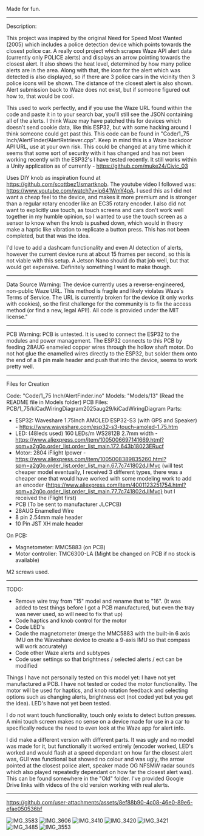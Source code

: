 Made for fun.

----------------------------------------
Description:

This project was inspired by the original Need for Speed Most Wanted (2005) which includes a police detection device which points towards the closest police car. A really cool project which scrapes Waze API alert data (currently only POLICE alerts) and displays an arrow pointing towards the closest alert. It also shows the heat level, determined by how many police alerts are in the area. Along with that, the icon for the alert which was detected is also displayed, so if there are 3 police cars in the vicinity then 3 police icons will be shown.
The distance of the closest alert is also shown. Alert submission back to Waze does not exist, but if someone figured out how to, that would be cool.

This used to work perfectly, and if you use the Waze URL found within the code and paste it in to your search bar, you'll still see the JSON containing all of the alerts.
I think Waze may have patched this for devices which doesn't send cookie data, like this ESP32, but with some hacking around I think someone could get past this.
This code can be found in "Code/1_75 Inch/AlertFinder/AlertRetriever.cpp". Keep in mind this is a Waze backdoor API URL, use at your own risk. This could be changed at any time which it seems that some sort of security with it has changed and has not been working recently with the ESP32's I have tested recently. It still works within a Unity application as of currently - https://github.com/muke24/Civic_03

Uses DIY knob as inspiration found at https://github.com/scottbez1/smartknob. The youtube video I followed was: https://www.youtube.com/watch?v=ip641WmY4pA.
I used this as I did not want a cheap feel to the device, and makes it more premium and is stronger than a regular rotary encoder like an EC35 rotary encoder.
I also did not want to explicitly use touch, as touch screens and cars don't work well together in my humble opinion, so I wanted to use the touch screen as a sensor to know when the knob is pushed down, which would in theory make a haptic like vibration to replicate a button press. This has not been completed, but that was the idea.

I'd love to add a dashcam functionality and even AI detection of alerts, however the current device runs at about 15 frames per second, so this is not viable with this setup.
A Jetson Nano should do that job well, but that would get expensive. Definitely something I want to make though.

----------------------------------------

Data Source Warning: 
The device currently uses a reverse-engineered, non-public Waze URL. 
This method is fragile and likely violates Waze's Terms of Service. The URL is currently broken for the device (it only works with cookies), 
so the first challenge for the community is to fix the access method (or find a new, legal API!). All code is provided under the MIT license."

----------------------------------------

PCB Warning:
PCB is untested. It is used to connect the ESP32 to the modules and power management. The ESP32 connects to this PCB by feeding 28AUG enameled copper wires through the hollow shaft motor. Do not hot glue the enamelled wires directly to the ESP32, but solder them onto the end of a 8 pin male header and push that into the device, seems to work pretty well.

----------------------------------------

Files for Creation

Code: "Code/1_75 Inch/AlertFinder.ino"
Models: "Models/13" (Read the README file in Models folder)
PCB Files: PCB/1_75/kiCadWiringDiagram2025aug29/kiCadWiringDiagram
Parts: 
- ESP32: Waveshare 1.75Inch AMOLED ESP32-S3 (with GPS and Speaker) - https://www.waveshare.com/esp32-s3-touch-amoled-1.75.htm
- LED: (48leds used) 160 LEDs/m WS2812B 2.7mm width - https://www.aliexpress.com/item/1005006697141669.html?spm=a2g0o.order_list.order_list_main.172.643b18023ERucf
- Motor: 2804 iFlight Ipower - https://www.aliexpress.com/item/1005008389835260.html?spm=a2g0o.order_list.order_list_main.67.7c741802dJIMvc
(will test cheaper model eventually, I received 3 different types, there was a cheaper one that would have worked with some modeling work to add an encoder {https://www.aliexpress.com/item/4001123251754.html?spm=a2g0o.order_list.order_list_main.77.7c741802dJIMvc} but I received the iFlight first)
- PCB (To be sent to manufacturer JLCPCB)
- 28AUG Enamelled Wire
- 8 pin 2.54mm male header
- 10 Pin JST XH male header

On PCB:
- Magnetometer: MMC5883 (on PCB)
- Motor controller: TMC6300-LA (Might be changed on PCB if no stock is available)

M2 screws used.

----------------------------------------

TODO:

- Remove wire tray from "15" model and rename that to "16". (It was added to test things before I got a PCB manufactured, but even the tray was never used, so will need to fix that up)
- Code haptics and knob control for the motor
- Code LED's
- Code the magnetometer (merge the MMC5883 with the built-in 6 axis IMU on the Waveshare device to create a 9-axis IMU so that compass will work accurately)
- Code other Waze alerts and subtypes
- Code user settings so that brightness / selected alerts / ect can be modified

Things I have not personally tested on this model yet:
I have not yet manufactured a PCB.
I have not tested or coded the motor functionality. The motor will be used for haptics, and knob rotation feedback and selecting options such as changing alerts, brightness ect (not coded yet but you get the idea).
LED's have not yet been tested.

I do not want touch functionality, touch only exists to detect button presses. A mini touch screen makes no sense on a device made for use in a car to specifically reduce the need to even look at the Waze app for alert info.

I did make a different version with different parts. It was ugly and no model was made for it, but functionally it worked entirely (encoder worked, LED's worked and would flash at a speed dependant on how far the closest alert was, GUI was functional but showed no colour and was ugly, the arrow pointed at the closest police alert, speaker made OG NFSMW radar sounds which also played repeatedly dependant on how far the closest alert was). This can be found somewhere in the "Old" folder. I've provided Google Drive links with videos of the old version working with real alerts.

----------------------------------------

https://github.com/user-attachments/assets/8ef88b90-4c08-46e0-89e6-efae050536bf

![IMG_3583](https://github.com/user-attachments/assets/8a708f85-1d08-458c-ad3b-f7323527e11f)
![IMG_3606](https://github.com/user-attachments/assets/19f7778e-d1c3-4d5b-a04c-d6e3c4ec1828)
![IMG_3410](https://github.com/user-attachments/assets/ec7811a2-9f51-4a33-84d0-fb7bfc86974c)
![IMG_3420](https://github.com/user-attachments/assets/7a383259-eb33-4d4e-96cc-ea5484fc7472)
![IMG_3421](https://github.com/user-attachments/assets/65d46f26-b007-4ea7-8e20-91a6984d283a)
![IMG_3485](https://github.com/user-attachments/assets/6766496d-a223-43fb-81a0-0540633a9ef1)
![IMG_3553](https://github.com/user-attachments/assets/d6f2a744-af22-4f6d-b79e-90dc605bd09d)
